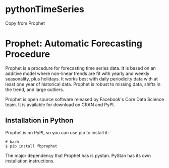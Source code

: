 # pythonTimeSeries
Copy from Prophet

# Prophet: Automatic Forecasting Procedure

Prophet is a procedure for forecasting time series data. It is based on an additive model where non-linear trends are fit with yearly and weekly seasonality, plus holidays. It works best with daily periodicity data with at least one year of historical data. Prophet is robust to missing data, shifts in the trend, and large outliers.

Prophet is open source software released by Facebook's Core Data Science team. It is available for download on CRAN and PyPI.

## Installation in Python

Prophet is on PyPI, so you can use pip to install it:
```
# bash
$ pip install fbprophet
```
The major dependency that Prophet has is pystan. PyStan has its own installation instructions.